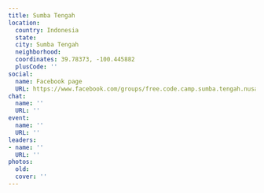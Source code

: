 ```yaml
---
title: Sumba Tengah
location:
  country: Indonesia
  state: 
  city: Sumba Tengah
  neighborhood: 
  coordinates: 39.78373, -100.445882
  plusCode: ''
social:
  name: Facebook page
  URL: https://www.facebook.com/groups/free.code.camp.sumba.tengah.nusa.tenggara.timur
chat:
  name: ''
  URL: ''
event:
  name: ''
  URL: ''
leaders:
- name: ''
  URL: ''
photos:
  old: 
  cover: ''
---
```

